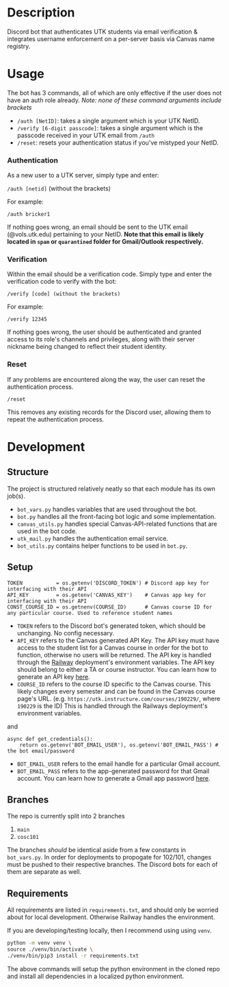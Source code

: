 # Description

Discord bot that authenticates UTK students via email verification & integrates username enforcement on a per-server basis via Canvas name registry.

# Usage

The bot has 3 commands, all of which are only effective if the user does not have an auth role already. _Note: none of these command arguments include brackets_
- `/auth [NetID]`: takes a single argument which is your UTK NetID.
- `/verify [6-digit passcode]`: takes a single argument which is the passcode received in your UTK email from `/auth`
- `/reset`: resets your authentication status if you've mistyped your NetID.

### Authentication

As a new user to a UTK server, simply type and enter:

`/auth [netid]` (without the brackets)

For example:

```
/auth bricker1
```

If nothing goes wrong, an email should be sent to the UTK email (@vols.utk.edu) pertaining to your NetID. **Note that this email is likely located in `spam` or `quarantined` folder for Gmail/Outlook respectively.**

### Verification

Within the email should be a verification code. Simply type and enter the verification code to verify with the bot:

`/verify [code] (without the brackets)`

For example:

```
/verify 12345
```

If nothing goes wrong, the user should be authenticated and granted access to its role's channels and privileges, along with their server nickname being changed to reflect their student identity.

### Reset

If any problems are encountered along the way, the user can reset the authentication process.

```
/reset
```

This removes any existing records for the Discord user, allowing them to repeat the authentication process.

# Development

## Structure

The project is structured relatively neatly so that each module has its own job(s).

- `bot_vars.py` handles variables that are used throughout the bot.
- `bot.py` handles all the front-facing bot logic and some implementation.
- `canvas_utils.py` handles special Canvas-API-related functions that are used in the bot code.
- `utk_mail.py` handles the authentication email service.
- `bot_utils.py` contains helper functions to be used in `bot.py`.

## Setup

```python3
TOKEN           = os.getenv('DISCORD_TOKEN') # Discord app key for interfacing with their API
API_KEY         = os.getenv('CANVAS_KEY')    # Canvas app key for interfacing with their API
CONST_COURSE_ID = os.getnenv(COURSE_ID)      # Canvas course ID for any particular course. Used to reference student names
```

- `TOKEN` refers to the Discord bot's generated token, which should be unchanging. No config necessary.
- `API_KEY` refers to the Canvas generated API Key. The API key must have access to the student list for a Canvas course in order for the bot to function, otherwise no users will be returned. The API key is handled through the [Railway](https://railway.app) deployment's environment variables. The API key should belong to either a TA or course instructor. You can learn how to generate an API key [here](https://community.canvaslms.com/t5/Student-Guide/How-do-I-manage-API-access-tokens-as-a-student/ta-p/273).
- `COURSE_ID` refers to the course ID specific to the Canvas course. This likely changes every semester and can be found in the Canvas course page's URL. (e.g. `https://utk.instructure.com/courses/190229/`, where `190229` is the ID) This is handled through the Railways deployment's environment variables.

and

```python3
async def get_credentials():
    return os.getenv('BOT_EMAIL_USER'), os.getenv('BOT_EMAIL_PASS') # the bot email/password
```
- `BOT_EMAIL_USER` refers to the email handle for a particular Gmail account.
- `BOT_EMAIL_PASS` refers to the app-generated password for that Gmail account. You can learn how to generate a Gmail app password [here](https://support.google.com/accounts/answer/185833?hl=en).

## Branches

The repo is currently split into 2 branches

1. `main`
2. `cosc101`

The branches *should* be identical aside from a few constants in `bot_vars.py`. In order for deployments to propogate for 102/101, changes must be pushed to their respective branches. The Discord bots for each of them are separate as well.

## Requirements

All requirements are listed in `requirements.txt`, and should only be worried about for local development. Otherwise Railway handles the environment.

If you are developing/testing locally, then I recommend using using `venv`.

```bash
python -m venv venv \
source ./venv/bin/activate \
./venv/bin/pip3 install -r requirements.txt
```

The above commands will setup the python environment in the cloned repo and install all dependencies in a localized python environment.

